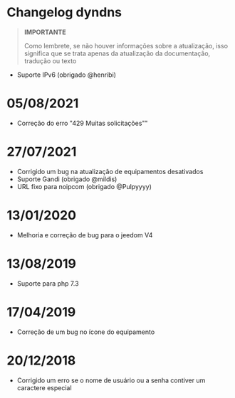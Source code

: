 # Changelog dyndns

>**IMPORTANTE**
>
>Como lembrete, se não houver informações sobre a atualização, isso significa que se trata apenas da atualização da documentação, tradução ou texto

- Suporte IPv6 (obrigado @henribi)

# 05/08/2021

- Correção do erro "429 Muitas solicitações""

# 27/07/2021

- Corrigido um bug na atualização de equipamentos desativados
- Suporte Gandi (obrigado @mildis)
- URL fixo para noipcom (obrigado @Pulpyyyy)

# 13/01/2020

- Melhoria e correção de bug para o jeedom V4

# 13/08/2019

- Suporte para php 7.3

# 17/04/2019

- Correção de um bug no ícone do equipamento

# 20/12/2018

- Corrigido um erro se o nome de usuário ou a senha contiver um caractere especial
